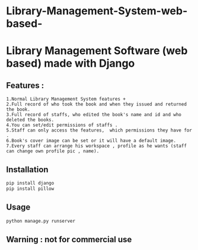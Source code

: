 # Library-Management-System-web-based-
# Library Management Software (web based) made with Django

## Features :
```
1.Normal Library Management System features +
2.Full record of who took the book and when they issued and returned the book.
3.Full record of staffs, who edited the book's name and id and who deleted the books.
4.You can set/edit permissions of staffs .
5.Staff can only access the features,  which permissions they have for . 
6.Book's cover image can be set or it will have a default image.
7.Every staff can arrange his workspace , profile as he wants (staff can change own profile pic , name).
```

## Installation

```bash
pip install django
pip install pillow
```

## Usage

```python
python manage.py runserver 
```


## Warning : not for commercial use

